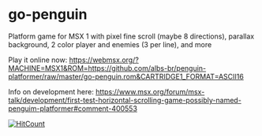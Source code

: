 # go-penguin
Platform game for MSX 1 with pixel fine scroll (maybe 8 directions), parallax background, 2 color player and enemies (3 per line), and more

Play it online now:
https://webmsx.org/?MACHINE=MSX1&ROM=https://github.com/albs-br/penguin-platformer/raw/master/go-penguin.rom&CARTRIDGE1_FORMAT=ASCII16

Info on development here:
https://www.msx.org/forum/msx-talk/development/first-test-horizontal-scrolling-game-possibly-named-penguim-platformer#comment-400553

[![HitCount](http://hits.dwyl.com/albs-br/penguin-platformer.svg)](http://hits.dwyl.com/albs-br/penguin-platformer)
